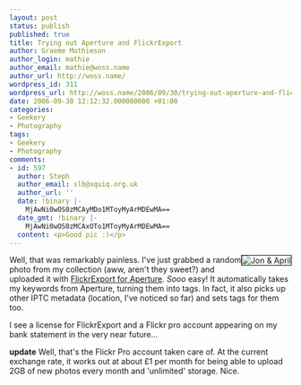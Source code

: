 ```yaml
---
layout: post
status: publish
published: true
title: Trying out Aperture and FlickrExport
author: Graeme Mathieson
author_login: mathie
author_email: mathie@woss.name
author_url: http://woss.name/
wordpress_id: 311
wordpress_url: http://woss.name/2006/09/30/trying-out-aperture-and-flickrexport/
date: 2006-09-30 12:12:32.000000000 +01:00
categories:
- Geekery
- Photography
tags:
- Geekery
- Photography
comments:
- id: 597
  author: Steph
  author_email: slb@xquiq.org.uk
  author_url: ''
  date: !binary |-
    MjAwNi0wOS0zMCAyMDo1MToyMyArMDEwMA==
  date_gmt: !binary |-
    MjAwNi0wOS0zMCAxOTo1MToyMyArMDEwMA==
  content: <p>Good pic :)</p>
---
```

<a href="http://www.flickr.com/photos/mathie/256251130/" title="Jon &amp; April"><img src="http://static.flickr.com/106/256251130_bcbf59c847_m.jpg" alt="Jon &amp; April" class="alignright" style="border: solid 1px #000000; float: right;" /></a>Well, that was remarkably painless.  I've just grabbed a random photo from my collection (aww, aren't they sweet?) and uploaded it with [FlickrExport for Aperture](http://connectedflow.com/flickrexport/aperture/).  *Sooo* easy!  It automatically takes my keywords from Aperture, turning them into tags.  In fact, it also picks up other IPTC metadata (location, I've noticed so far) and sets tags for them too.

I see a license for FlickrExport and a Flickr pro account appearing on my bank statement in the very near future...

**update** Well, that's the Flickr Pro account taken care of.  At the current exchange rate, it works out at about &pound;1 per month for being able to upload 2GB of new photos every month and 'unlimited' storage.  Nice.
